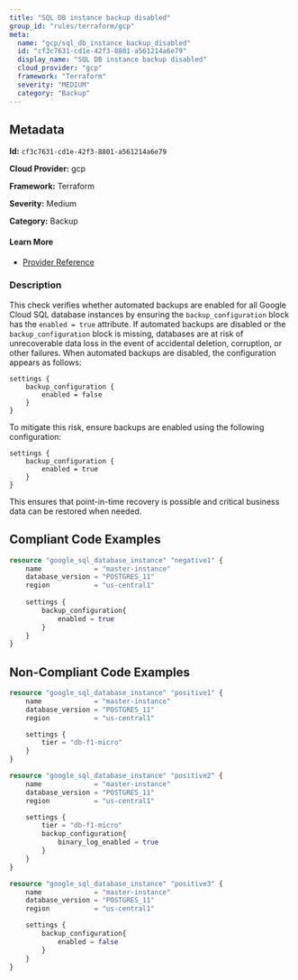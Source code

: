 ```yaml
---
title: "SQL DB instance backup disabled"
group_id: "rules/terraform/gcp"
meta:
  name: "gcp/sql_db_instance_backup_disabled"
  id: "cf3c7631-cd1e-42f3-8801-a561214a6e79"
  display_name: "SQL DB instance backup disabled"
  cloud_provider: "gcp"
  framework: "Terraform"
  severity: "MEDIUM"
  category: "Backup"
---
```

## Metadata

**Id:** `cf3c7631-cd1e-42f3-8801-a561214a6e79`

**Cloud Provider:** gcp

**Framework:** Terraform

**Severity:** Medium

**Category:** Backup

#### Learn More

 - [Provider Reference](https://registry.terraform.io/providers/hashicorp/google/latest/docs/resources/sql_database_instance)

### Description

 This check verifies whether automated backups are enabled for all Google Cloud SQL database instances by ensuring the `backup_configuration` block has the `enabled = true` attribute. If automated backups are disabled or the `backup_configuration` block is missing, databases are at risk of unrecoverable data loss in the event of accidental deletion, corruption, or other failures. When automated backups are disabled, the configuration appears as follows:

```
settings {
    backup_configuration {
        enabled = false
    }
}
```

To mitigate this risk, ensure backups are enabled using the following configuration:

```
settings {
    backup_configuration {
        enabled = true
    }
}
```

This ensures that point-in-time recovery is possible and critical business data can be restored when needed.


## Compliant Code Examples
```tf
resource "google_sql_database_instance" "negative1" {
    name             = "master-instance"
    database_version = "POSTGRES_11"
    region           = "us-central1"
 
    settings {
        backup_configuration{
            enabled = true
        }
    }
}

```
## Non-Compliant Code Examples
```tf
resource "google_sql_database_instance" "positive1" {
    name             = "master-instance"
    database_version = "POSTGRES_11"
    region           = "us-central1"

    settings {
        tier = "db-f1-micro"
    }
}

resource "google_sql_database_instance" "positive2" {
    name             = "master-instance"
    database_version = "POSTGRES_11"
    region           = "us-central1"

    settings {
        tier = "db-f1-micro"
        backup_configuration{
            binary_log_enabled = true
        }
    }
}

resource "google_sql_database_instance" "positive3" {
    name             = "master-instance"
    database_version = "POSTGRES_11"
    region           = "us-central1"

    settings {
        backup_configuration{
            enabled = false
        }
    }
}


```